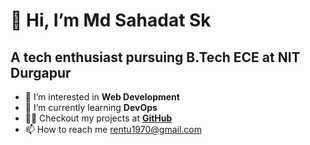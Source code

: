 # 👋 Hi, I’m Md Sahadat Sk
## A tech enthusiast pursuing B.Tech ECE at NIT Durgapur 
- 👀 I’m interested in **Web Development**
- 🌱 I’m currently learning **DevOps**
- 🧑‍💻 Checkout my projects at **[GitHub](https://github.com/sahadat-sk?tab=repositories)**
- 📫 How to reach me rentu1970@gmail.com



<!---
sahadat-sk/sahadat-sk is a ✨ special ✨ repository because its `README.md` (this file) appears on your GitHub profile.
You can click the Preview link to take a look at your changes.
--->
